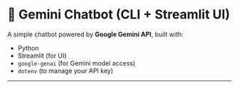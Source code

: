 # 🤖 Gemini Chatbot (CLI + Streamlit UI)

A simple chatbot powered by **Google Gemini API**, built with:
- Python
- Streamlit (for UI)
- `google-genai` (for Gemini model access)
- `dotenv` (to manage your API key)

---


